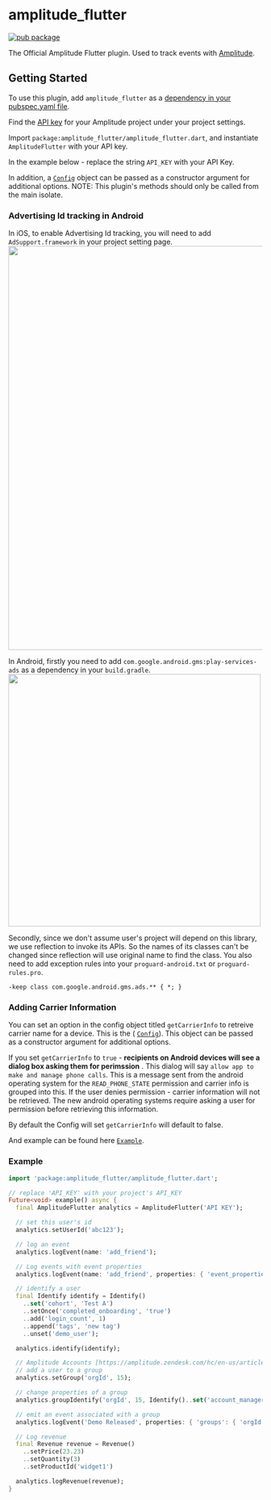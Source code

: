 # amplitude_flutter

[![pub package](https://img.shields.io/pub/v/amplitude_flutter.svg)](https://pub.dartlang.org/packages/amplitude_flutter)

The Official Amplitude Flutter plugin. Used to track events with [Amplitude](https://www.amplitude.com).

## Getting Started

To use this plugin, add `amplitude_flutter` as a [dependency in your pubspec.yaml file](https://flutter.io/platform-plugins/).

Find the [API key](https://amplitude.zendesk.com/hc/en-us/articles/235649848-Settings#project-general-settings) for your Amplitude project under your project settings.

Import `package:amplitude_flutter/amplitude_flutter.dart`, and instantiate `AmplitudeFlutter` with your API key.

In the example below - replace the string `API_KEY` with your API Key.

In addition, a [`Config`](https://github.com/amplitude/Amplitude-Flutter/blob/master/lib/src/config.dart) object can be passed as a constructor argument for additional options.
NOTE: This plugin's methods should only be called from the main isolate.

### Advertising Id tracking in Android
In iOS, to enable Advertising Id tracking, you will need to add `AdSupport.framework` in your project setting page. 
<img src="https://github.com/amplitude/Amplitude-Flutter/blob/master/add_dep_ios.png" width="800">

In Android, firstly you need to add `com.google.android.gms:play-services-ads` as a dependency in your `build.gradle`.
<img src="https://github.com/amplitude/Amplitude-Flutter/blob/master/add_dep_android.png" width="500">

Secondly, since we don't assume user's project will depend on this library, we use reflection to invoke its APIs. So the names of its classes can't be changed since reflection will use original name to find the class. You also need to add exception rules into your `proguard-android.txt` or `proguard-rules.pro`.

```
-keep class com.google.android.gms.ads.** { *; }
```

### Adding Carrier Information
You can set an option in the config object titled `getCarrierInfo` to retreive carrier name for a device. This is the ( [`Config`](https://github.com/amplitude/Amplitude-Flutter/blob/master/lib/src/config.dart)). This object can be passed as a constructor argument for additional options.

If you set `getCarrierInfo` to `true` - **recipients on Android devices will see a dialog box asking them for perimssion** . This dialog will say
`allow app to make and manage phone calls`. This is a message sent from the android operating system for the `READ_PHONE_STATE` permission and carrier info is grouped into this.
If the user denies permission - carrier information will not be retrieved. The new android operating systems require asking a user for permission before retrieving this information.

By default the Config will set `getCarrierInfo` will default to false.

And example can be found here [`Example`](https://github.com/amplitude/Amplitude-Flutter/blob/chores/add-missing-device-data-wip/example/lib/my_app.dart#L30).

### Example

```dart
import 'package:amplitude_flutter/amplitude_flutter.dart';

// replace 'API_KEY' with your project's API_KEY
Future<void> example() async {
  final AmplitudeFlutter analytics = AmplitudeFlutter('API KEY');

  // set this user's id
  analytics.setUserId('abc123');

  // log an event
  analytics.logEvent(name: 'add_friend');

  // Log events with event properties
  analytics.logEvent(name: 'add_friend', properties: { 'event_properties': { 'key': 'value' }});

  // identify a user
  final Identify identify = Identify()
    ..set('cohort', 'Test A')
    ..setOnce('completed_onboarding', 'true')
    ..add('login_count', 1)
    ..append('tags', 'new tag')
    ..unset('demo_user');

  analytics.identify(identify);

  // Amplitude Accounts [https://amplitude.zendesk.com/hc/en-us/articles/115001765532-Accounts] methods:
  // add a user to a group
  analytics.setGroup('orgId', 15);

  // change properties of a group
  analytics.groupIdentify('orgId', 15, Identify()..set('account_manager', 456));

  // emit an event associated with a group
  analytics.logEvent('Demo Released', properties: { 'groups': { 'orgId': 15 } });

  // Log revenue
  final Revenue revenue = Revenue()
    ..setPrice(23.23)
    ..setQuantity(3)
    ..setProductId('widget1')

  analytics.logRevenue(revenue);
}
```
